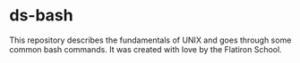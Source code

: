 # ds-bash

This repository describes the fundamentals of UNIX and goes through some common bash commands. It was created with love by the Flatiron School.
